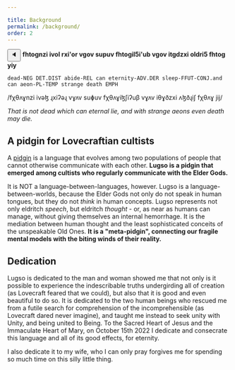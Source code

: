 ```yaml
---

title: Background
permalink: /background/
order: 2
---
```


<span class='spoken btnOnly'> <button class='speak' type='button' data-ipa='fχθʌɣnzi ivəɮ ɻxiʔəɻ vɣʌv suɸuv fχθʌɣiɮʃiʔuβ vɣʌv iθɣðzxi ʌɮðɻiʃ fχθʌɣ jij'>🔈</button>  </span> <strong>fhtognzi ivol rxi'or vgov supuv fhtogil5i'ub vgov itgdzxi oldri5 fhtog yiy</strong>

`dead-NEG DET.DIST abide-REL can eternity-ADV.DER sleep-FFUT-CONJ.and can aeon-PL-TEMP strange death EMPH`

/fχθʌɣnzi ivəɮ ɻxiʔəɻ vɣʌv suɸuv fχθʌɣiɮʃiʔuβ vɣʌv iθɣðzxi ʌɮðɻiʃ fχθʌɣ jij/

_That is not dead which can eternal lie, and with strange aeons even death may die._

## A pidgin for Lovecraftian cultists

A [pidgin](https://en.wikipedia.org/wiki/Pidgin) is a language that evolves among two populations of people that cannot otherwise communicate with each other. **Lugso is a pidgin that emerged among cultists who regularly communicate with the Elder Gods.**

It is NOT a language-between-languages, however. Lugso is a language-between-worlds, because the Elder Gods not only do not speak in human tongues, but they do not _think_ in human concepts. Lugso represents not only eldritch _speech_, but eldritch _thought_ - or, as near as humans can manage, without giving themselves an internal hemorrhage. It is the mediation between human thought and the least sophisticated conceits of the unspeakable Old Ones. **It is a "meta-pidgin", connecting our fragile mental models with the biting winds of their reality.**

## Dedication

Lugso is dedicated to the man and woman showed me that not only is it possible to experience the indescribable truths undergirding all of creation (as Lovecraft feared that we could), but also that it is good and even beautiful to do so. It is dedicated to the two human beings who rescued me from a futile search for comprehension of the incomprehensible (as Lovecraft dared never imagine), and taught me instead to seek unity with Unity, and being united to Being. To the Sacred Heart of Jesus and the Immaculate Heart of Mary, on October 15th 2022 I dedicate and consecrate this language and all of its good effects, for eternity.

I also dedicate it to my wife, who I can only pray forgives me for spending so much time on this silly little thing.